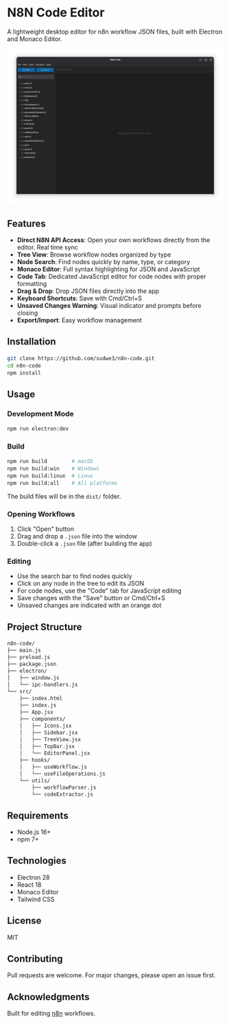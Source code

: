 # N8N Code Editor

A lightweight desktop editor for n8n workflow JSON files, built with Electron and Monaco Editor.

![N8N Code Editor](screenshot.png)

## Features

- **Direct N8N API Access**: Open your own workflows directly from the editor. Real time sync
- **Tree View**: Browse workflow nodes organized by type
- **Node Search**: Find nodes quickly by name, type, or category
- **Monaco Editor**: Full syntax highlighting for JSON and JavaScript
- **Code Tab**: Dedicated JavaScript editor for code nodes with proper formatting
- **Drag & Drop**: Drop JSON files directly into the app
- **Keyboard Shortcuts**: Save with Cmd/Ctrl+S
- **Unsaved Changes Warning**: Visual indicator and prompts before closing
- **Export/Import**: Easy workflow management

## Installation

```bash
git clone https://github.com/sudwe3/n8n-code.git
cd n8n-code
npm install
```

## Usage

### Development Mode

```bash
npm run electron:dev
```

### Build

```bash
npm run build        # macOS
npm run build:win    # Windows
npm run build:linux  # Linux
npm run build:all    # All platforms
```

The build files will be in the `dist/` folder.

### Opening Workflows

1. Click "Open" button
2. Drag and drop a `.json` file into the window
3. Double-click a `.json` file (after building the app)

### Editing

- Use the search bar to find nodes quickly
- Click on any node in the tree to edit its JSON
- For code nodes, use the "Code" tab for JavaScript editing
- Save changes with the "Save" button or Cmd/Ctrl+S
- Unsaved changes are indicated with an orange dot

## Project Structure

```
n8n-code/
├── main.js
├── preload.js
├── package.json
├── electron/
│   ├── window.js
│   └── ipc-handlers.js
└── src/
    ├── index.html
    ├── index.js
    ├── App.jsx
    ├── components/
    │   ├── Icons.jsx
    │   ├── Sidebar.jsx
    │   ├── TreeView.jsx
    │   ├── TopBar.jsx
    │   └── EditorPanel.jsx
    ├── hooks/
    │   ├── useWorkflow.js
    │   └── useFileOperations.js
    └── utils/
        ├── workflowParser.js
        └── codeExtractor.js
```

## Requirements

- Node.js 16+
- npm 7+

## Technologies

- Electron 28
- React 18
- Monaco Editor
- Tailwind CSS

## License

MIT

## Contributing

Pull requests are welcome. For major changes, please open an issue first.

## Acknowledgments

Built for editing [n8n](https://n8n.io) workflows.